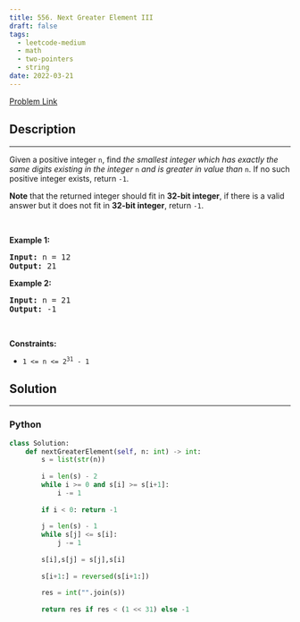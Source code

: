 ```yaml
---
title: 556. Next Greater Element III
draft: false
tags: 
  - leetcode-medium
  - math
  - two-pointers
  - string
date: 2022-03-21
---
```


[Problem Link](https://leetcode.com/problems/next-greater-element-iii/)

## Description

---
<p>Given a positive integer <code>n</code>, find <em>the smallest integer which has exactly the same digits existing in the integer</em> <code>n</code> <em>and is greater in value than</em> <code>n</code>. If no such positive integer exists, return <code>-1</code>.</p>

<p><strong>Note</strong> that the returned integer should fit in <strong>32-bit integer</strong>, if there is a valid answer but it does not fit in <strong>32-bit integer</strong>, return <code>-1</code>.</p>

<p>&nbsp;</p>
<p><strong class="example">Example 1:</strong></p>
<pre><strong>Input:</strong> n = 12
<strong>Output:</strong> 21
</pre><p><strong class="example">Example 2:</strong></p>
<pre><strong>Input:</strong> n = 21
<strong>Output:</strong> -1
</pre>
<p>&nbsp;</p>
<p><strong>Constraints:</strong></p>

<ul>
	<li><code>1 &lt;= n &lt;= 2<sup>31</sup> - 1</code></li>
</ul>


## Solution

---
### Python
``` py title='next-greater-element-iii'
class Solution:
    def nextGreaterElement(self, n: int) -> int:
        s = list(str(n))
        
        i = len(s) - 2
        while i >= 0 and s[i] >= s[i+1]:
            i -= 1
        
        if i < 0: return -1
        
        j = len(s) - 1
        while s[j] <= s[i]:
            j -= 1
        
        s[i],s[j] = s[j],s[i]
        
        s[i+1:] = reversed(s[i+1:])
        
        res = int("".join(s))
        
        return res if res < (1 << 31) else -1 
    
```

